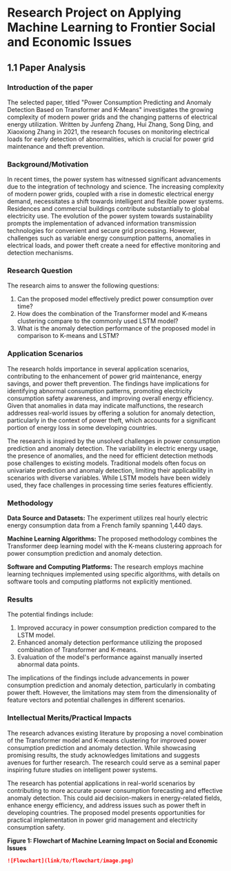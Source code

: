 # Research Project on Applying Machine Learning to Frontier Social and Economic Issues

## 1.1 Paper Analysis

### Introduction of the paper
The selected paper, titled "Power Consumption Predicting and Anomaly Detection Based on Transformer and K-Means" investigates the growing complexity of modern power grids and the changing patterns of electrical energy utilization. Written by Junfeng Zhang, Hui Zhang, Song Ding, and Xiaoxiong Zhang in 2021, the research focuses on monitoring electrical loads for early detection of abnormalities, which is crucial for power grid maintenance and theft prevention.

### Background/Motivation
In recent times, the power system has witnessed significant advancements due to the integration of technology and science. The increasing complexity of modern power grids, coupled with a rise in domestic electrical energy demand, necessitates a shift towards intelligent and flexible power systems. Residences and commercial buildings contribute substantially to global electricity use. The evolution of the power system towards sustainability prompts the implementation of advanced information transmission technologies for convenient and secure grid processing. However, challenges such as variable energy consumption patterns, anomalies in electrical loads, and power theft create a need for effective monitoring and detection mechanisms.

### Research Question
The research aims to answer the following questions:

1. Can the proposed model effectively predict power consumption over time?
2. How does the combination of the Transformer model and K-means clustering compare to the commonly used LSTM model?
3. What is the anomaly detection performance of the proposed model in comparison to K-means and LSTM?

### Application Scenarios
The research holds importance in several application scenarios, contributing to the enhancement of power grid maintenance, energy savings, and power theft prevention. The findings have implications for identifying abnormal consumption patterns, promoting electricity consumption safety awareness, and improving overall energy efficiency. Given that anomalies in data may indicate malfunctions, the research addresses real-world issues by offering a solution for anomaly detection, particularly in the context of power theft, which accounts for a significant portion of energy loss in some developing countries.

The research is inspired by the unsolved challenges in power consumption prediction and anomaly detection. The variability in electric energy usage, the presence of anomalies, and the need for efficient detection methods pose challenges to existing models. Traditional models often focus on univariate prediction and anomaly detection, limiting their applicability in scenarios with diverse variables. While LSTM models have been widely used, they face challenges in processing time series features efficiently.

### Methodology
**Data Source and Datasets:**
The experiment utilizes real hourly electric energy consumption data from a French family spanning 1,440 days.

**Machine Learning Algorithms:**
The proposed methodology combines the Transformer deep learning model with the K-means clustering approach for power consumption prediction and anomaly detection.

**Software and Computing Platforms:**
The research employs machine learning techniques implemented using specific algorithms, with details on software tools and computing platforms not explicitly mentioned.

### Results
The potential findings include:
1. Improved accuracy in power consumption prediction compared to the LSTM model.
2. Enhanced anomaly detection performance utilizing the proposed combination of Transformer and K-means.
3. Evaluation of the model's performance against manually inserted abnormal data points.

The implications of the findings include advancements in power consumption prediction and anomaly detection, particularly in combating power theft. However, the limitations may stem from the dimensionality of feature vectors and potential challenges in different scenarios.

### Intellectual Merits/Practical Impacts
The research advances existing literature by proposing a novel combination of the Transformer model and K-means clustering for improved power consumption prediction and anomaly detection. While showcasing promising results, the study acknowledges limitations and suggests avenues for further research. The research could serve as a seminal paper inspiring future studies on intelligent power systems.

The research has potential applications in real-world scenarios by contributing to more accurate power consumption forecasting and effective anomaly detection. This could aid decision-makers in energy-related fields, enhance energy efficiency, and address issues such as power theft in developing countries. The proposed model presents opportunities for practical implementation in power grid management and electricity consumption safety.

**Figure 1: Flowchart of Machine Learning Impact on Social and Economic Issues**
```markdown
![Flowchart](link/to/flowchart/image.png)
